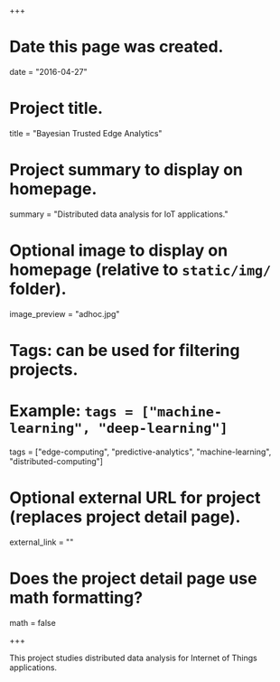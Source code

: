+++
# Date this page was created.
date = "2016-04-27"

# Project title.
title = "Bayesian Trusted Edge Analytics"

# Project summary to display on homepage.
summary = "Distributed data analysis for IoT applications."

# Optional image to display on homepage (relative to `static/img/` folder).
image_preview = "adhoc.jpg"

# Tags: can be used for filtering projects.
# Example: `tags = ["machine-learning", "deep-learning"]`
tags = ["edge-computing", "predictive-analytics", "machine-learning", "distributed-computing"]

# Optional external URL for project (replaces project detail page).
external_link = ""

# Does the project detail page use math formatting?
math = false

+++

This project studies distributed data analysis for Internet of Things applications.
